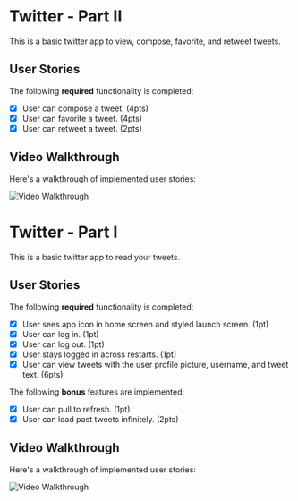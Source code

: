 # Twitter - Part II

This is a basic twitter app to view, compose, favorite, and retweet tweets.

## User Stories

The following **required** functionality is completed:

- [X] User can compose a tweet. (4pts)
- [X] User can favorite a tweet. (4pts)
- [X] User can retweet a tweet. (2pts)

## Video Walkthrough

Here's a walkthrough of implemented user stories:

<img src='https://user-images.githubusercontent.com/98860502/158031422-fe6975dc-6d59-4a79-9a7e-901dbba9d981.gif' title='Video Walkthrough' width='' alt='Video Walkthrough' />


# Twitter - Part I

This is a basic twitter app to read your tweets.

## User Stories

The following **required** functionality is completed:

- [X] User sees app icon in home screen and styled launch screen. (1pt)
- [X] User can log in. (1pt)
- [X] User can log out. (1pt)
- [X] User stays logged in across restarts. (1pt)
- [X] User can view tweets with the user profile picture, username, and tweet text. (6pts)

The following **bonus** features are implemented:

- [X] User can pull to refresh. (1pt)
- [X] User can load past tweets infinitely. (2pts)

## Video Walkthrough

Here's a walkthrough of implemented user stories:

<img src='https://user-images.githubusercontent.com/98860502/156669196-875b0128-f7d3-4351-8b4f-2783a15abb12.gif' title='Video Walkthrough' width='' alt='Video Walkthrough' />
